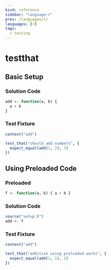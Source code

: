 ```yaml
---
kind: reference
sidebar: "language:r"
prev: /languages/r/
languages: [r]
tags:
  - testing
---
```


# testthat

## Basic Setup

### Solution Code

```r
add <- function(a, b) {
  a + b
}
```

### Test Fixture

```r
context("add")

test_that("should add numbers", {
  expect_equal(add(1, 2), 3)
})
```

## Using Preloaded Code

### Preloaded

```r
f <- function(a, b) { a + b }
```

### Solution Code

```r
source("setup.R")
add <- f
```

### Test Fixture

```r
context("add")

test_that("addition using preloaded works", {
  expect_equal(add(1, 1), 2)
})
```

<!--
TODO: Finish this reference
TODO: Add tutorial and link to it
TODO: Add any recipes and link to them
-->
